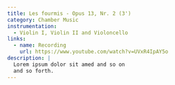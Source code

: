 ```yaml
---
title: Les fourmis - Opus 13, Nr. 2 (3')
category: Chamber Music
instrumentation:
  - Violin I, Violin II and Violoncello
links:
  - name: Recording
    url: https://www.youtube.com/watch?v=UVxR4IpAY5o
description: |
  Lorem ipsum dolor sit amed and so on
  and so forth.
---
```

